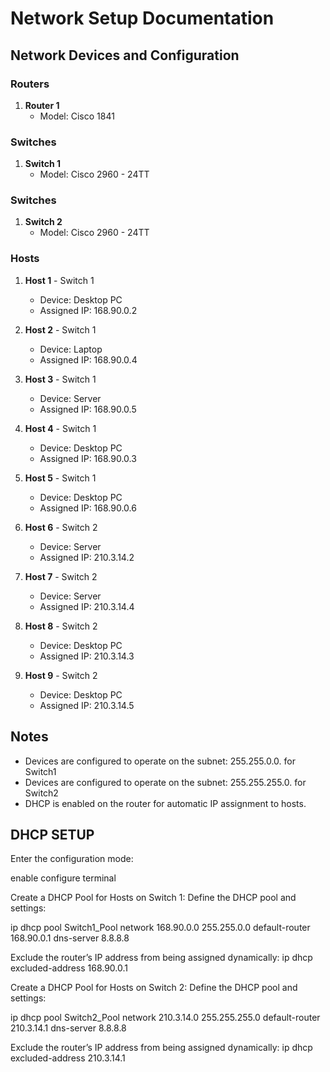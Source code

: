 # Network Setup Documentation

## Network Devices and Configuration

### Routers
1. **Router 1**  
   - Model: Cisco 1841  

### Switches
1. **Switch 1**  
   - Model: Cisco 2960 - 24TT

### Switches
1. **Switch 2**  
   - Model: Cisco 2960 - 24TT 

### Hosts
1. **Host 1** - Switch 1  
   - Device: Desktop PC  
   - Assigned IP: 168.90.0.2  

2. **Host 2** - Switch 1 
   - Device: Laptop  
   - Assigned IP: 168.90.0.4 

3. **Host 3** - Switch 1  
   - Device: Server  
   - Assigned IP: 168.90.0.5 

4. **Host 4** - Switch 1  
   - Device: Desktop PC   
   - Assigned IP: 168.90.0.3

5. **Host 5** - Switch 1  
   - Device: Desktop PC   
   - Assigned IP: 168.90.0.6


6. **Host 6** - Switch 2
   - Device: Server  
   - Assigned IP: 210.3.14.2

7. **Host 7** - Switch 2  
   - Device: Server  
   - Assigned IP: 210.3.14.4

8. **Host 8** - Switch 2 
   - Device: Desktop PC  
   - Assigned IP: 210.3.14.3 

9. **Host 9** - Switch 2 
   - Device: Desktop PC  
   - Assigned IP: 210.3.14.5 

## Notes
- Devices are configured to operate on the subnet: 255.255.0.0. for Switch1
- Devices are configured to operate on the subnet: 255.255.255.0. for Switch2
- DHCP is enabled on the router for automatic IP assignment to hosts.

## DHCP SETUP
Enter the configuration mode:

enable
configure terminal


Create a DHCP Pool for Hosts on Switch 1:
Define the DHCP pool and settings:

ip dhcp pool Switch1_Pool
network 168.90.0.0 255.255.0.0
default-router 168.90.0.1
dns-server 8.8.8.8

Exclude the router’s IP address from being assigned dynamically:
ip dhcp excluded-address 168.90.0.1

Create a DHCP Pool for Hosts on Switch 2:
Define the DHCP pool and settings:

ip dhcp pool Switch2_Pool
network 210.3.14.0 255.255.255.0
default-router 210.3.14.1
dns-server 8.8.8.8

Exclude the router’s IP address from being assigned dynamically:
ip dhcp excluded-address 210.3.14.1